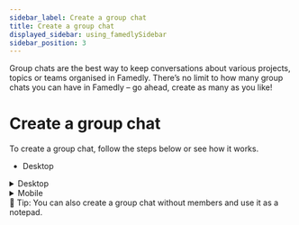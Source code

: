 ```yaml
---
sidebar_label: Create a group chat
title: Create a group chat
displayed_sidebar: using_famedlySidebar
sidebar_position: 3
---
```


Group chats are the best way to keep conversations about various projects, topics or teams organised in Famedly. There’s no limit to how many group chats you can have in Famedly – go ahead, create as many as you like!

# **Create a group chat**

To create a group chat, follow the steps below or see how it works.

- Desktop

<details>
<summary>Desktop</summary>

1. Click on the Start Chat button in the top left corner.
2. Click on **Start Chat**.
3. Click on **New Group**.
4. Enter a group chat name.
5. Add members to the group chat.
6. Click **Create Group** to complete the process.


</details>

<details>
<summary>Mobile</summary>

1. Tap **Chats** at the bottom of the screen.
2. Tap the **+New** button at the bottom right of your screen.
3. Tap **Start Chat**.
4. Tap **New Group**.
5. Enter a group chat subject.
6. Add members to the group chat.
7. Tap ✔️ in the top right corner to create the group.

</details>

<aside>
🚧 Tip: You can also create a group chat without members and use it as a notepad.

</aside>